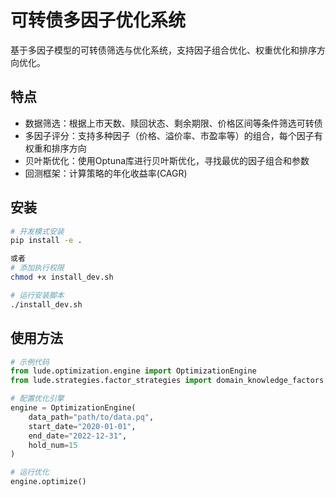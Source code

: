 # 可转债多因子优化系统

基于多因子模型的可转债筛选与优化系统，支持因子组合优化、权重优化和排序方向优化。

## 特点

- 数据筛选：根据上市天数、赎回状态、剩余期限、价格区间等条件筛选可转债
- 多因子评分：支持多种因子（价格、溢价率、市盈率等）的组合，每个因子有权重和排序方向
- 贝叶斯优化：使用Optuna库进行贝叶斯优化，寻找最优的因子组合和参数
- 回测框架：计算策略的年化收益率(CAGR)

## 安装

```bash
# 开发模式安装
pip install -e .

或者
# 添加执行权限
chmod +x install_dev.sh

# 运行安装脚本
./install_dev.sh
```

## 使用方法

```python
# 示例代码
from lude.optimization.engine import OptimizationEngine
from lude.strategies.factor_strategies import domain_knowledge_factors

# 配置优化引擎
engine = OptimizationEngine(
    data_path="path/to/data.pq",
    start_date="2020-01-01",
    end_date="2022-12-31",
    hold_num=15
)

# 运行优化
engine.optimize()
```
